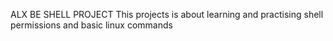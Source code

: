 ALX BE SHELL PROJECT
This projects is about learning and practising shell permissions and basic linux commands
